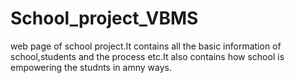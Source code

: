 # School_project_VBMS
web page of school project.It contains all the basic information of school,students and the process etc.It also contains how school is empowering the studnts in amny ways.
